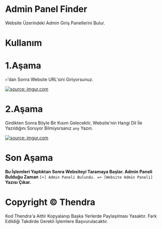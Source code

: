 # Admin Panel Finder
Website Üzerindeki Admin Giriş Panellerini Bulur.

# Kullanım

# 1.Aşama
```>```'dan Sonra Website URL'sini Giriyorsunuz.

<a href="https://imgur.com/KYXLRi7"><img src="https://i.imgur.com/KYXLRi7.png" title="source: imgur.com" /></a>

# 2.Aşama
Girdikten Sonra Böyle Bir Kısım Gelecektir, Website'nin Hangi Dil İle Yazıldığını Soruyor Bilmiyorsanız ```any``` Yazın.

<a href="https://imgur.com/XCVqYO4"><img src="https://i.imgur.com/XCVqYO4.png" title="source: imgur.com" /></a>

# Son Aşama
**Bu İşlemleri Yaptıktan Sonra Websiteyi Taramaya Başlar. Admin Paneli Bulduğu Zaman** ```[+] Admin Paneli Bulundu. => [Website Admin Paneli]``` **Yazısı Çıkar.**

# Copyright © Thendra
Kod Thendra'a Aittir Kopyalanıp Başka Yerlerde Paylaşılması Yasaktır. Fark Edildiği Takdirde Gerekli İşlemlere Başvurulacaktır.
